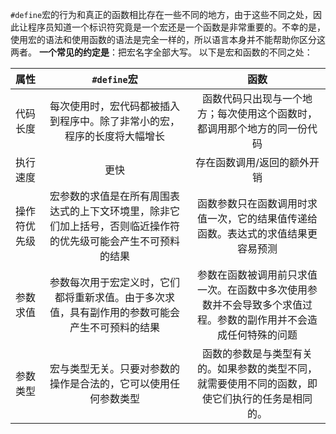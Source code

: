 `#define`宏的行为和真正的函数相比存在一些不同的地方，由于这些不同之处，因此让程序员知道一个标识符究竟是一个宏还是一个函数是非常重要的。不幸的是，使用宏的语法和使用函数的语法是完全一样的，所以语言本身并不能帮助你区分这两者。
**一个常见的约定是**：把宏名字全部大写。
以下是宏和函数的不同之处：

|属性|`#define`宏|函数|
|:-:|:-:|:-:|
|代码长度|每次使用时，宏代码都被插入到程序中。除了非常小的宏，程序的长度将大幅增长|函数代码只出现与一个地方；每次使用这个函数时，都调用那个地方的同一份代码|
|执行速度|更快|存在函数调用/返回的额外开销|
|操作符优先级|宏参数的求值是在所有周围表达式的上下文环境里，除非它们加上括号，否则临近操作符的优先级可能会产生不可预料的结果|函数参数只在函数调用时求值一次，它的结果值传递给函数。表达式的求值结果更容易预测|
|参数求值|参数每次用于宏定义时，它们都将重新求值。由于多次求值，具有副作用的参数可能会产生不可预料的结果|参数在函数被调用前只求值一次。在函数中多次使用参数并不会导致多个求值过程。参数的副作用并不会造成任何特殊的问题|
|参数类型|宏与类型无关。只要对参数的操作是合法的，它可以使用任何参数类型|函数的参数是与类型有关的。如果参数的类型不同，就需要使用不同的函数，即使它们执行的任务是相同的。|